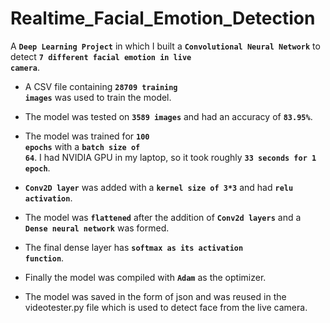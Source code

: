 # Realtime_Facial_Emotion_Detection
 
A <code>**Deep Learning Project**</code> in which I built a <code>**Convolutional Neural Network**</code> to detect <code>**7 different facial emotion in live camera**</code>.

- A CSV file containing <code>**28709 training images**</code> was used to train the model.

- The model was tested on <code>**3589 images**</code> and had an accuracy of <code>**83.95%**</code>.

- The model was trained for <code>**100 epochs**</code> with a <code>**batch size of 64**</code>.
I had NVIDIA GPU in my laptop, so it took roughly <code>**33 seconds for 1 epoch**</code>.

- <code>**Conv2D layer**</code> was added with a <code>**kernel size of 3*3**</code>  and had <code>**relu activation**</code>.

- The model was <code>**flattened**</code> after the addition of <code>**Conv2d layers**</code> and a <code>**Dense neural network**</code> was formed.

- The final dense layer has <code>**softmax as its activation function**</code>.

- Finally the model was compiled with <code>**Adam**</code> as the optimizer.

- The model was saved in the form of json and was reused in the videotester.py file which is used to detect face from the live camera.
